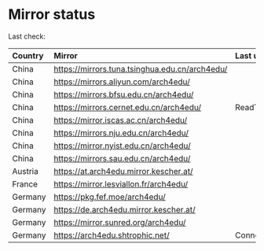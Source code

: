 <script src="./time.js"></script>
# Mirror status
Last check: <script type="text/javascript">localize(1758172911.0523636);</script>

|Country|Mirror|Last update|
|:------|:-----|:----------|
|China|https://mirrors.tuna.tsinghua.edu.cn/arch4edu/|<script type="text/javascript">localize(1758134499);</script>|
|China|https://mirrors.aliyun.com/arch4edu/|<script type="text/javascript">localize(1758134499);</script>|
|China|https://mirrors.bfsu.edu.cn/arch4edu/|<script type="text/javascript">localize(1758134499);</script>|
|China|https://mirrors.cernet.edu.cn/arch4edu/|ReadTimeout|
|China|https://mirror.iscas.ac.cn/arch4edu/|<script type="text/javascript">localize(1758134499);</script>|
|China|https://mirrors.nju.edu.cn/arch4edu/|<script type="text/javascript">localize(1758134499);</script>|
|China|https://mirror.nyist.edu.cn/arch4edu/|<script type="text/javascript">localize(1758134499);</script>|
|China|https://mirrors.sau.edu.cn/arch4edu/|<script type="text/javascript">localize(1756795646);</script>|
|Austria|https://at.arch4edu.mirror.kescher.at/|<script type="text/javascript">localize(1756104457);</script>|
|France|https://mirror.lesviallon.fr/arch4edu/|<script type="text/javascript">localize(1756709288);</script>|
|Germany|https://pkg.fef.moe/arch4edu/|<script type="text/javascript">localize(1756104457);</script>|
|Germany|https://de.arch4edu.mirror.kescher.at/|<script type="text/javascript">localize(1756104457);</script>|
|Germany|https://mirror.sunred.org/arch4edu/|<script type="text/javascript">localize(1758134499);</script>|
|Germany|https://arch4edu.shtrophic.net/|ConnectionError|

<script src="./tablefilter/tablefilter.js"></script>
<script src="./table.js"></script>